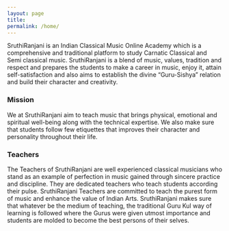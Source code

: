 ```yaml
---
layout: page
title: 
permalink: /home/
---
```


SruthiRanjani is an Indian Classical Music Online Academy which is a comprehensive and traditional platform to study Carnatic Classical and Semi classical music. SruthiRanjani is a blend of music, values, tradition and respect and prepares the students to make a career in music, enjoy it, attain self-satisfaction and also aims to establish the divine “Guru-Sishya” relation and build their character and creativity.

### Mission
We at SruthiRanjani aim to teach music that brings physical, emotional and spiritual well-being along with the technical expertise. We also make sure that students follow few etiquettes that improves their character and personality throughout their life.

### Teachers
The Teachers of SruthiRanjani are well experienced classical musicians who stand as an example of perfection in music gained through sincere practice and discipline. They are dedicated teachers who teach students according their pulse. SruthiRanjani Teachers are committed to teach the purest form of music and enhance the value of Indian Arts. SruthiRanjani makes sure that whatever be the medium of teaching, the traditional Guru Kul way of learning is followed where the Gurus were given utmost importance and students are molded to become the best persons of their selves.



